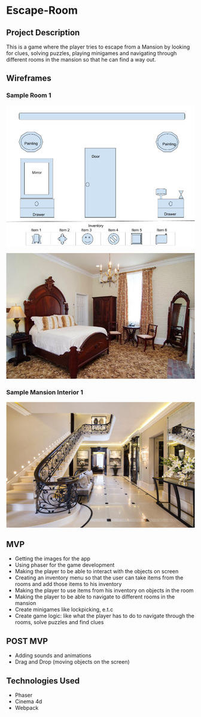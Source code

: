 # Escape-Room

## Project Description
This is a game where the player tries to escape from a Mansion by looking for clues, solving puzzles, playing minigames and navigating through different rooms in the mansion so that he can find a way out.

## Wireframes
### Sample Room 1
![](./wireframes/Sample_Wireframe_Room_1.jpg)

![](./wireframes/sample_room_1.jpg)

### Sample Mansion Interior 1
![](./wireframes/sample_masion_interior_1.jpg)

## MVP
- Getting the images for the app
- Using phaser for the game development
- Making the player to be able to interact with the objects on screen
- Creating an inventory menu so that the user can take items from the rooms and add those items to his inventory
- Making the player to use items from his inventory on objects in the room
- Making the player to be able to navigate to different rooms in the mansion
- Create minigames like lockpicking, e.t.c
- Create game logic: like what the player has to do to navigate through the rooms, solve puzzles and find clues

## POST MVP
- Adding sounds and animations
- Drag and Drop (moving objects on the screen)

## Technologies Used
- Phaser
- Cinema 4d
- Webpack

